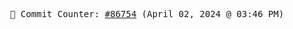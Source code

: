 <p align="center">
    <samp>
        📮 Commit Counter: <a href="https://github.com/Javascript-void0/Javascript-void0/commits/main">#86754</a> (April 02, 2024 @ 03:46 PM)
    </samp>
</p>